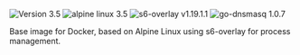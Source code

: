 ![Version 3.5](https://img.shields.io/badge/Version-3.5-brightgreen.svg) ![alpine linux 3.5](https://img.shields.io/badge/alpine%20linux-3.5-blue.svg) ![s6-overlay v1.19.1.1](https://img.shields.io/badge/s6--overlay-v1.19.1.1-blue.svg) ![go-dnsmasq 1.0.7](https://img.shields.io/badge/go--dnsmasq-1.0.7-blue.svg)

Base image for Docker, based on Alpine Linux using s6-overlay for process management.
